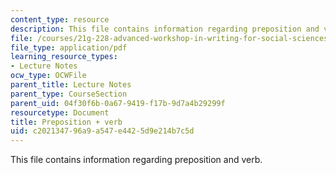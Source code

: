 ```yaml
---
content_type: resource
description: This file contains information regarding preposition and verb.
file: /courses/21g-228-advanced-workshop-in-writing-for-social-sciences-and-architecture-els-spring-2007/c202134796a9a547e4425d9e214b7c5d_MIT21G.228S07_prep_verb.pdf
file_type: application/pdf
learning_resource_types:
- Lecture Notes
ocw_type: OCWFile
parent_title: Lecture Notes
parent_type: CourseSection
parent_uid: 04f30f6b-0a67-9419-f17b-9d7a4b29299f
resourcetype: Document
title: Preposition + verb
uid: c2021347-96a9-a547-e442-5d9e214b7c5d
---
```

This file contains information regarding preposition and verb.

